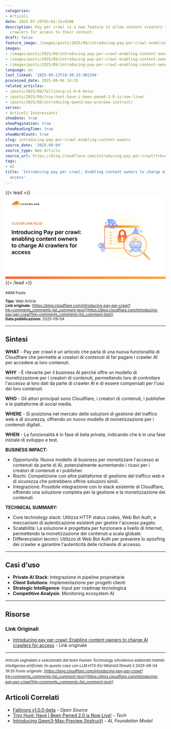 ```yaml
---
categories:
- Articoli
date: 2025-07-29T03:01:31+0200
description: Pay per crawl is a new feature to allow content creators to charge AI
  crawlers for access to their content.
draft: false
feature_image: /images/posts/2025/09/introducing-pay-per-crawl-enabling-content-owners-to-charge-ai-crawlers-for-access-featured.webp
images:
- /images/posts/2025/09/introducing-pay-per-crawl-enabling-content-owners-to-charge-ai-crawlers-for-access-featured.webp
- /images/posts/2025/09/introducing-pay-per-crawl-enabling-content-owners-to-charge-ai-crawlers-for-access-2.webp
- /images/posts/2025/09/introducing-pay-per-crawl-enabling-content-owners-to-charge-ai-crawlers-for-access-5.webp
language: en
last_linked: '2025-09-23T19:30:33.902194'
processed_date: 2025-09-04 19:35
related_articles:
- /posts/2025/09/fallinorg-v1-0-0-beta/
- /posts/2025/09/troy-hunt-have-i-been-pwned-2-0-is-now-live/
- /posts/2025/09/introducing-qwen3-max-preview-instruct/
series:
- Articoli Interessanti
showDate: true
showPagination: true
showReadingTime: true
showWordCount: true
slug: introducing-pay-per-crawl-enabling-content-owners
source_date: '2025-09-04'
source_type: Web Article
source_url: https://blog.cloudflare.com/introducing-pay-per-crawl?trk=comments_comments-list_comment-text/
tags:
- AI
title: 'Introducing pay per crawl: Enabling content owners to charge AI crawlers for
  access'
---
```


{{< lead >}}
![Featured image](/images/posts/2025/09/introducing-pay-per-crawl-enabling-content-owners-to-charge-ai-crawlers-for-access-featured.webp)
{{< /lead >}}

<small>
#### Fonte

**Tipo:** Web Article  
**Link originale:** [https://blog.cloudflare.com/introducing-pay-per-crawl?trk=comments_comments-list_comment-text/](https://blog.cloudflare.com/introducing-pay-per-crawl?trk=comments_comments-list_comment-text/)  
**Data pubblicazione:** 2025-09-04

</small>

---

## Sintesi

**WHAT** - Pay per crawl è un articolo che parla di una nuova funzionalità di Cloudflare che permette ai creatori di contenuti di far pagare i crawler AI per accedere ai loro contenuti.

**WHY** - È rilevante per il business AI perché offre un modello di monetizzazione per i creatori di contenuti, permettendo loro di controllare l'accesso ai loro dati da parte di crawler AI e di essere compensati per l'uso dei loro contenuti.

**WHO** - Gli attori principali sono Cloudflare, i creatori di contenuti, i publisher e le piattaforme di social media.

**WHERE** - Si posiziona nel mercato delle soluzioni di gestione del traffico web e di sicurezza, offrendo un nuovo modello di monetizzazione per i contenuti digitali.

**WHEN** - La funzionalità è in fase di beta privata, indicando che è in una fase iniziale di sviluppo e test.

**BUSINESS IMPACT:**
- Opportunità: Nuovo modello di business per monetizzare l'accesso ai contenuti da parte di AI, potenzialmente aumentando i ricavi per i creatori di contenuti e i publisher.
- Rischi: Competizione con altre piattaforme di gestione del traffico web e di sicurezza che potrebbero offrire soluzioni simili.
- Integrazione: Possibile integrazione con lo stack esistente di Cloudflare, offrendo una soluzione completa per la gestione e la monetizzazione dei contenuti.

**TECHNICAL SUMMARY:**
- Core technology stack: Utilizza HTTP status codes, Web Bot Auth, e meccanismi di autenticazione esistenti per gestire l'accesso pagato.
- Scalabilità: La soluzione è progettata per funzionare a livello di Internet, permettendo la monetizzazione dei contenuti a scala globale.
- Differenziatori tecnici: Utilizzo di Web Bot Auth per prevenire lo spoofing dei crawler e garantire l'autenticità delle richieste di accesso.

---

## Casi d'uso

- **Private AI Stack**: Integrazione in pipeline proprietarie
- **Client Solutions**: Implementazione per progetti clienti
- **Strategic Intelligence**: Input per roadmap tecnologica
- **Competitive Analysis**: Monitoring ecosystem AI

---



## Risorse

### Link Originali
- [Introducing pay per crawl: Enabling content owners to charge AI crawlers for access](https://blog.cloudflare.com/introducing-pay-per-crawl?trk=comments_comments-list_comment-text/) - Link originale


---

*<small>Articolo segnalato e selezionato dal team Human Technology eXcellence elaborato tramite intelligenza artificiale (in questo caso con LLM HTX-EU-Mistral3.1Small) il 2025-09-04 19:35
Fonte originale: [https://blog.cloudflare.com/introducing-pay-per-crawl?trk=comments_comments-list_comment-text/](https://blog.cloudflare.com/introducing-pay-per-crawl?trk=comments_comments-list_comment-text/)</small>*

## Articoli Correlati

- [Fallinorg v1.0.0-beta](/posts/2025/09/fallinorg-v1-0-0-beta/) - *Open Source*
- [Troy Hunt: Have I Been Pwned 2.0 is Now Live!](/posts/2025/09/troy-hunt-have-i-been-pwned-2-0-is-now-live/) - *Tech*
- [Introducing Qwen3-Max-Preview (Instruct)](/posts/2025/09/introducing-qwen3-max-preview-instruct/) - *AI, Foundation Model*